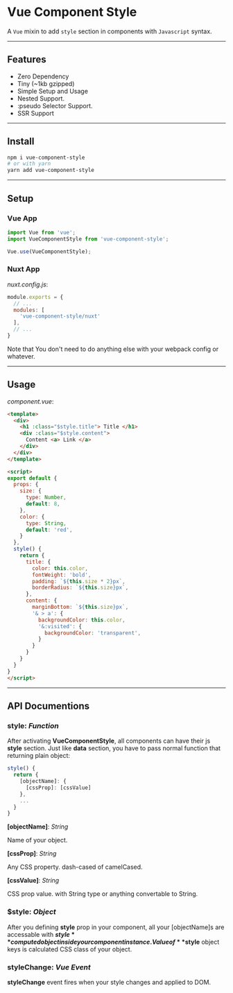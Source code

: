 # Vue Component Style

A `Vue` mixin to add `style` section in components with `Javascript` syntax.

---

## Features

- Zero Dependency
- Tiny (~1kb gzipped)
- Simple Setup and Usage
- Nested Support.
- :pseudo Selector Support.
- SSR Support

---

## Install

```bash
npm i vue-component-style
# or with yarn
yarn add vue-component-style
```

---

## Setup

### Vue App

```javascript
import Vue from 'vue';
import VueComponentStyle from 'vue-component-style';

Vue.use(VueComponentStyle);
```

### Nuxt App

_nuxt.config.js_:
```javascript
module.exports = {
  // ...
  modules: [
    'vue-component-style/nuxt'
  ],
  // ...
}
```

Note that You don't need to do anything else with your webpack config or whatever.

---

## Usage

_component.vue_:
```html
<template>
  <div>
    <h1 :class="$style.title"> Title </h1>
    <div :class="$style.content">
      Content <a> Link </a>
    </div>
  </div>
</template>

<script>
export default {
  props: {
    size: {
      type: Number,
      default: 8,
    },
    color: {
      type: String,
      default: 'red',
    }
  },
  style() {
    return {
      title: {
        color: this.color,
        fontWeight: 'bold',
        padding: `${this.size * 2}px`,
        borderRadius: `${this.size}px`,
      },
      content: {
        marginBottom: `${this.size}px`,
        '& > a': {
          backgroundColor: this.color,
          '&:visited': {
            backgroundColor: 'transparent',
          }
        }
      }
    }
  }
}
</script>
```

---

## API Documentions

### style: _Function_
After activating **VueComponentStyle**, all components can have their js **style** section. Just like **data** section, you have to pass normal function that returning plain object:

```javascript
style() {
  return {
    [objectName]: {
      [cssProp]: [cssValue]
    },
    ...
  }
}
```
**[objectName]**: _String_

Name of your object.

**[cssProp]**: _String_

Any CSS property. dash-cased of camelCased.

**[cssValue]**: _String_

CSS prop value. with String type or anything convertable to String.

### $style: _Object_
After you defining **style** prop in your component, all your [objectName]s are accessable with **$style** computed object inside your component instance. Value of **$style** object keys is calculated CSS class of your object.

### styleChange: _Vue Event_

**styleChange** event fires when your style changes and applied to DOM.
